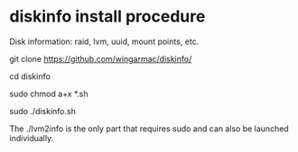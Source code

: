 # diskinfo install procedure

Disk information: raid, lvm, uuid, mount points, etc.

git clone https://github.com/wingarmac/diskinfo/

cd diskinfo

sudo chmod a+x *.sh

sudo ./diskinfo.sh

The ./lvm2info is the only part that requires sudo and can also be launched individually.
